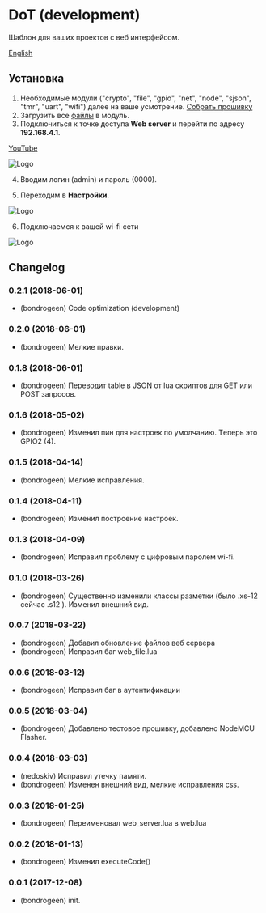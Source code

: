  # DoT  (development)
 
 
 
Шаблон для ваших проектов с веб интерфейсом.



[English](https://github.com/bondrogeen/DoT/tree/master/doc/en)



## Установка

1. Необходимые модули ("crypto", "file", "gpio", "net", "node", "sjson", "tmr", "uart", "wifi") далее на ваше усмотрение. [Собрать прошивку](https://nodemcu-build.com/)
2. Загрузить все [файлы](https://github.com/bondrogeen/dot/tree/master/files) в модуль.
3. Подключиться к точке доступа **Web server** и перейти по адресу **192.168.4.1**.
	
[YouTube](https://www.youtube.com/watch?v=ZlZd6Yuta10)
      
![Logo](https://raw.githubusercontent.com/bondrogeen/DoT/master/doc/image/web_server_login.jpg)
			
4. Вводим логин (admin) и пароль (0000).
			
5. Переходим в **Настройки**.
			
![Logo](https://raw.githubusercontent.com/bondrogeen/DoT/master/doc/image/web_server_settings_page.jpg)

6. Подключаемся к вашей wi-fi сети 

![Logo](https://raw.githubusercontent.com/bondrogeen/DoT/master/doc/image/web_server_service_page.jpg)

## Changelog

### 0.2.1 (2018-06-01) 
* (bondrogeen) Code optimization (development)
### 0.2.0 (2018-06-01)
* (bondrogeen) Мелкие правки. 
### 0.1.8 (2018-06-01)
* (bondrogeen) Переводит table в JSON от lua скриптов для GET или POST запросов. 
### 0.1.6 (2018-05-02)
* (bondrogeen) Изменил пин для настроек по умолчанию. Tеперь это GPIO2 (4).
### 0.1.5 (2018-04-14)
* (bondrogeen) Мелкие исправления.
### 0.1.4 (2018-04-11)
* (bondrogeen) Изменил построение настроек.
### 0.1.3 (2018-04-09)
* (bondrogeen) Исправил проблему с цифровым паролем wi-fi.
### 0.1.0 (2018-03-26)
* (bondrogeen) Существенно изменили классы разметки (было .xs-12 сейчас .s12 ). Изменил внешний вид.
### 0.0.7 (2018-03-22)
* (bondrogeen) Добавил обновление файлов веб сервера
* (bondrogeen) Исправил баг web_file.lua
### 0.0.6 (2018-03-12)
* (bondrogeen) Исправил баг в аутентификации
### 0.0.5 (2018-03-04)
* (bondrogeen) Добавлено тестовое прошивку, добавлено NodeMCU Flasher.
### 0.0.4 (2018-03-03)
* (nedoskiv) Исправил утечку памяти.
* (bondrogeen) Изменен внешний вид, мелкие исправления css.
### 0.0.3 (2018-01-25)
* (bondrogeen) Переименовал web_server.lua в web.lua
### 0.0.2 (2018-01-13)
* (bondrogeen) Изменил executeCode()
### 0.0.1 (2017-12-08)
* (bondrogeen) init.



